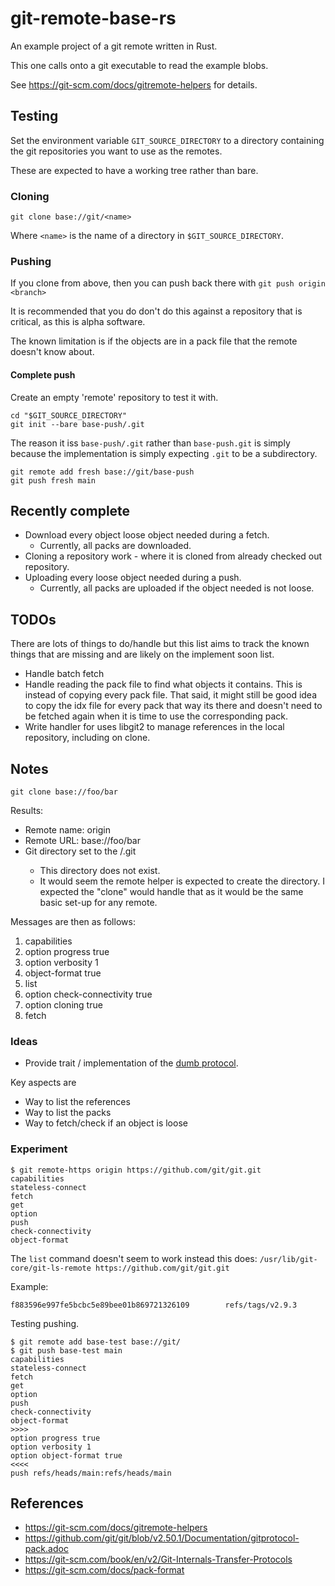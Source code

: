 git-remote-base-rs
==================

An example project of a git remote written in Rust.

This one calls onto a git executable to read the example blobs.

See https://git-scm.com/docs/gitremote-helpers for details.

Testing
-------

Set the environment variable `GIT_SOURCE_DIRECTORY` to a directory containing
the git repositories you want to use as the remotes.

These are expected to have a working tree rather than bare.

### Cloning

`git clone base://git/<name>`

Where `<name>` is the name of a directory in `$GIT_SOURCE_DIRECTORY`.

### Pushing

If you clone from above, then you can push back there with
`git push origin <branch>`

It is recommended that you do don't do this against a repository that is
critical, as this is alpha software.

The known limitation is if the objects are in a pack file that the remote
doesn't know about.

#### Complete push

Create an empty 'remote' repository to test it with.
```
cd "$GIT_SOURCE_DIRECTORY"
git init --bare base-push/.git
```

The reason it iss `base-push/.git` rather than `base-push.git` is simply because
the implementation is simply expecting `.git` to be a subdirectory.

```
git remote add fresh base://git/base-push
git push fresh main
```

Recently complete
-----------------

* Download every object loose object needed during a fetch.
  * Currently, all packs are downloaded.
* Cloning a repository work - where it is cloned from already checked out
  repository.
* Uploading every loose object needed during a push.
  * Currently, all packs are uploaded if the object needed is not loose.

TODOs
-----
There are lots of things to do/handle but this list aims to track
the known things that are missing and are likely on the implement
soon list.

* Handle batch fetch
* Handle reading the pack file to find what objects it contains.
  This is instead of copying every pack file. That said, it might still be good
  idea to copy the idx file for every pack that way its there and doesn't need
  to be fetched again when it is time to use the corresponding pack.
* Write handler for uses libgit2 to manage references in the local repository,
  including on clone.

Notes
-----
`git clone base://foo/bar`

Results:
- Remote name: origin
- Remote URL: base://foo/bar
- Git directory set to the <cwd>/.git
    * This directory does not exist.
    * It would seem the remote helper is expected to create the directory.
      I expected the "clone" would handle that as it would be the same
      basic set-up for any remote.

Messages are then as follows:
1. capabilities
2. option progress true
3. option verbosity 1
4. object-format true
5. list
6. option check-connectivity true
7. option cloning true
8. fetch <commit> <ref>

### Ideas

- Provide trait / implementation of the [dumb protocol][1]. 

Key aspects are
- Way to list the references
- Way to list the packs
- Way to fetch/check if an object is loose

### Experiment
```
$ git remote-https origin https://github.com/git/git.git
capabilities
stateless-connect
fetch
get
option
push
check-connectivity
object-format
```

The `list` command doesn't seem to work instead this does:
`/usr/lib/git-core/git-ls-remote https://github.com/git/git.git`

Example:
```
f883596e997fe5bcbc5e89bee01b869721326109        refs/tags/v2.9.3
```

Testing pushing.
```
$ git remote add base-test base://git/
$ git push base-test main
capabilities
stateless-connect
fetch
get
option
push
check-connectivity
object-format
>>>>
option progress true
option verbosity 1
option object-format true
<<<<
push refs/heads/main:refs/heads/main
```

## References

* https://git-scm.com/docs/gitremote-helpers
* https://github.com/git/git/blob/v2.50.1/Documentation/gitprotocol-pack.adoc
* https://git-scm.com/book/en/v2/Git-Internals-Transfer-Protocols
* https://git-scm.com/docs/pack-format

[1]: https://git-scm.com/book/en/v2/Git-Internals-Transfer-Protocols
